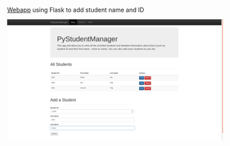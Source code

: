 [Webapp](https://qwyeow.github.io/PluralSight/)  using Flask to add student name and ID


![alt text](https://github.com/qwyeow/PluralSight/blob/master/webapp/studentmanagerwebpage.png)
